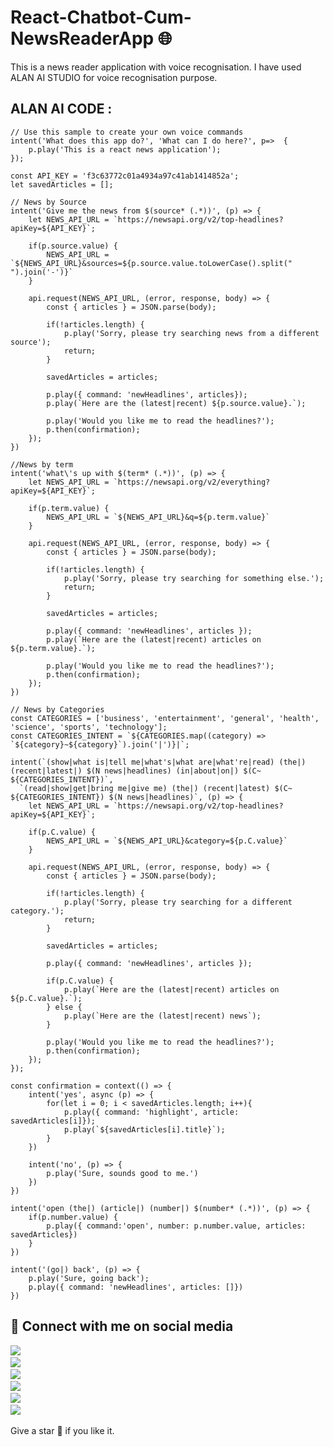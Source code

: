 # React-Chatbot-Cum-NewsReaderApp 🌐

This is a news reader application with voice recognisation. I have used ALAN AI STUDIO for voice recognisation purpose.

## ALAN AI CODE :
```
// Use this sample to create your own voice commands
intent('What does this app do?', 'What can I do here?', p=>  {
    p.play('This is a react news application');
});

const API_KEY = 'f3c63772c01a4934a97c41ab1414852a';
let savedArticles = [];

// News by Source
intent('Give me the news from $(source* (.*))', (p) => {
    let NEWS_API_URL = `https://newsapi.org/v2/top-headlines?apiKey=${API_KEY}`;
    
    if(p.source.value) {
        NEWS_API_URL = `${NEWS_API_URL}&sources=${p.source.value.toLowerCase().split(" ").join('-')}`
    }
    
    api.request(NEWS_API_URL, (error, response, body) => {
        const { articles } = JSON.parse(body);
        
        if(!articles.length) {
            p.play('Sorry, please try searching news from a different source');
            return;
        }
        
        savedArticles = articles;
        
        p.play({ command: 'newHeadlines', articles});
        p.play(`Here are the (latest|recent) ${p.source.value}.`);
        
        p.play('Would you like me to read the headlines?');
        p.then(confirmation);
    });
})

//News by term
intent('what\'s up with $(term* (.*))', (p) => {
    let NEWS_API_URL = `https://newsapi.org/v2/everything?apiKey=${API_KEY}`;
    
    if(p.term.value) {
        NEWS_API_URL = `${NEWS_API_URL}&q=${p.term.value}`
    }
    
    api.request(NEWS_API_URL, (error, response, body) => {
        const { articles } = JSON.parse(body);
        
        if(!articles.length) {
            p.play('Sorry, please try searching for something else.');
            return;
        }
        
        savedArticles = articles;
        
        p.play({ command: 'newHeadlines', articles });
        p.play(`Here are the (latest|recent) articles on ${p.term.value}.`);
        
        p.play('Would you like me to read the headlines?');
        p.then(confirmation);
    });
})

// News by Categories
const CATEGORIES = ['business', 'entertainment', 'general', 'health', 'science', 'sports', 'technology'];
const CATEGORIES_INTENT = `${CATEGORIES.map((category) => `${category}~${category}`).join('|')}|`;

intent(`(show|what is|tell me|what's|what are|what're|read) (the|) (recent|latest|) $(N news|headlines) (in|about|on|) $(C~ ${CATEGORIES_INTENT})`,
  `(read|show|get|bring me|give me) (the|) (recent|latest) $(C~ ${CATEGORIES_INTENT}) $(N news|headlines)`, (p) => {
    let NEWS_API_URL = `https://newsapi.org/v2/top-headlines?apiKey=${API_KEY}`;
    
    if(p.C.value) {
        NEWS_API_URL = `${NEWS_API_URL}&category=${p.C.value}`
    }
    
    api.request(NEWS_API_URL, (error, response, body) => {
        const { articles } = JSON.parse(body);
        
        if(!articles.length) {
            p.play('Sorry, please try searching for a different category.');
            return;
        }
        
        savedArticles = articles;
        
        p.play({ command: 'newHeadlines', articles });
        
        if(p.C.value) {
            p.play(`Here are the (latest|recent) articles on ${p.C.value}.`);        
        } else {
            p.play(`Here are the (latest|recent) news`);   
        }
        
        p.play('Would you like me to read the headlines?');
        p.then(confirmation);
    });
});

const confirmation = context(() => {
    intent('yes', async (p) => {
        for(let i = 0; i < savedArticles.length; i++){
            p.play({ command: 'highlight', article: savedArticles[i]});
            p.play(`${savedArticles[i].title}`);
        }
    })
    
    intent('no', (p) => {
        p.play('Sure, sounds good to me.')
    })
})

intent('open (the|) (article|) (number|) $(number* (.*))', (p) => {
    if(p.number.value) {
        p.play({ command:'open', number: p.number.value, articles: savedArticles})
    }
})

intent('(go|) back', (p) => {
    p.play('Sure, going back');
    p.play({ command: 'newHeadlines', articles: []})
})
```

## 📲 Connect with me on social media 
<p align="left">
  <a target="_blank"href="https://www.linkedin.com/in/santanu-biswas-1482591a7/"><img src="https://img.shields.io/badge/linkedin-%230077B5.svg?&style=for-the-badge&logo=linkedin&logoColor=white" /></a>&nbsp;&nbsp;&nbsp;&nbsp;<br/>
  <a target="_blank"href="https://www.facebook.com/Neil7rockzz"><img src="https://img.shields.io/badge/-FACEBOOK-0066ff?&style=for-the-badge&logo=facebook&logoColor=white" /></a>&nbsp;&nbsp;&nbsp;&nbsp;<br/>
  <a target="_blank"href="https://github.com/SantanuxD"><img src="https://img.shields.io/badge/GitHub-black.svg?&style=for-the-badge&logo=github&logoColor=white" /></a>&nbsp;&nbsp;&nbsp;&nbsp;<br/>
  <a target="_blank"href="https://www.instagram.com/_.santanubiswas._/"><img src="https://img.shields.io/badge/-INSTAGRAM-cc0099?&style=for-the-badge&logo=instagram&logoColor=white" /></a>&nbsp;&nbsp;&nbsp;&nbsp;<br/>
  <a href="https://twitter.com/Santanu97990818"><img src="https://img.shields.io/badge/-TWITTER-1ca0f1?&style=for-the-badge&logo=twitter&logoColor=white"/></a>&nbsp;&nbsp;&nbsp;&nbsp;<br/>
  <a href="mailto:neil16biswas@gmail.com"><img src="https://img.shields.io/badge/gmail-%23D14836.svg?&style=for-the-badge&logo=gmail&logoColor=white" /></a>&nbsp;&nbsp;&nbsp;&nbsp;
  
</p>

Give a star 🌟 if you like it.

